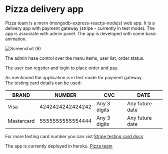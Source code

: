 # Pizza delivery app

Pizza team is a mern (mongodb-express-reactjs-nodejs) web app. It is a delivery app with payment gateway (stripe - currently in test mode). The app is associate with
admin panel. The app is developed with some basic animation.

![Screenshot (9)](https://user-images.githubusercontent.com/82823305/182402574-072f8f4e-a4c3-43c9-a6dd-98603a9f1894.png)

The admin hase control over the menu items, user list, order status.

The user can regsiter and login to place order and pay.

As mentioned the application is in test mode for payment gateway.<br/>
The testing card details can be used:

| BRAND	| NUMBER | CVC | DATE |
| --- | --- | --- | --- |
| Visa	| 4242424242424242 | Any 3 digits |	Any future date |
| Mastercard	| 5555555555554444 | Any 3 digits |	Any future date |

For more testing card number you can vist <a href="https://stripe.com/docs/testing?numbers-or-method-or-token=card-numbers">Stripe testing card docs</a> 

The app is currently deployed in heroku. <a href="https://pizza-team.herokuapp.com/">Pizza team</a>
